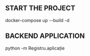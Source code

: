 ## START THE PROJECT

docker-compose up --build -d

## BACKEND APPLICATION

python -m Registru.aplicație
